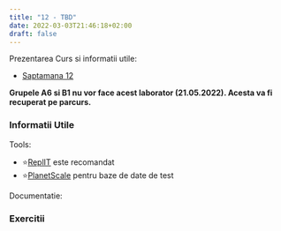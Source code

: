```yaml
---
title: "12 - TBD"
date: 2022-03-03T21:46:18+02:00
draft: false
---
```


Prezentarea Curs si informatii utile:

* [Saptamana 12](https://profs.info.uaic.ro/~busaco/teach/courses/web/web-film.html#week12)

**Grupele A6 si B1 nu vor face acest laborator (21.05.2022). Acesta va fi recuperat pe parcurs.**


### Informatii Utile

Tools:


* ⭐[ReplIT](https://replit.com/) este recomandat
* ⭐[PlanetScale](https://planetscale.com/) pentru baze de date de test

Documentatie:


### Exercitii


